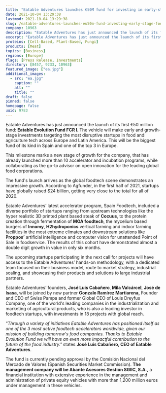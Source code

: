 ```yaml
---
title: "Eatable Adventures launches €50M fund for investing in early-stage food and agriculture tech startups"
date: 2021-10-04 13:29:38
lastmod: 2021-10-04 13:29:38
slug: /eatable-adventures-launches-eu50m-fund-investing-early-stage-food-and-agriculture-tech
company: 10963
description: "Eatable Adventures has just announced the launch of its first €50 million fund: Eatable Evolution Fund FCR I. The vehicle will make early and growth-stage investments targeting the most disruptive startups in food and agriculture tech across Europe and Latin America. This will be the biggest fund of its kind in Spain and one of the top 3 in Europe."
excerpt: "Eatable Adventures has just announced the launch of its first €50 million fund: Eatable Evolution Fund FCR I. The vehicle will make early and growth-stage investments targeting the most disruptive startups in food and agriculture tech across Europe and Latin America. This will be the biggest fund of its kind in Spain and one of the top 3 in Europe."
proteins: [Cell-Based, Plant-Based, Fungi]
products: [Meat]
topics: [Business]
regions: [Europe]
flags: [Press Release, Investments]
directory: [8457, 9233, 10963]
featured_image: ["ea.jpg"]
additional_images:
  - src: "ea.jpg"
    caption: ""
    alt: ""
    title: ""
draft: false
pinned: false
homepage: false
uuid: 9783
---
```

<p>Eatable Adventures has just announced the launch of its first €50 million fund: <strong>Eatable Evolution Fund FCR I. </strong>The vehicle will make early and growth-stage investments targeting the most disruptive startups in food and agriculture tech across Europe and Latin America. This will be the biggest fund of its kind in Spain and one of the top 3 in Europe.</p>
<p>This milestone marks a new stage of growth for the company, that has already launched more than 10 accelerator and incubation programs, while collaborating as the go-to<strong> </strong>advisor on open innovation for the leading global food corporations.</p>
<p>The fund's launch arrives as the global foodtech scene demonstrates an impressive growth. According to Agfunder, in the first half of 2021, startups have globally raised $24 billion, getting very close to the total for all of 2020.</p>
<p>Eatable Adventures’ latest accelerator program, Spain Foodtech, included a diverse portfolio of startups ranging from upstream technologies like the hyper realistic 3D printed plant based steak of <strong>Cocuus</strong>, to the protein creation through fermentation of <strong>MOA foodtech</strong>, the mycelium based burgers of <strong>Innomy</strong>, <strong>H2hydroponics</strong> vertical farming and indoor farming facilities in the most extreme climates and downstream solutions like <strong>Proppos’</strong> artificial intelligence and computer vision for unattended Point of Sale in foodservice. The results of this cohort have demonstrated almost a double digit growth in value in only six months.</p>
<p>The upcoming startups participating in the next call for projects will have access to the Eatable Adventures’ hands-on methodology, with a dedicated team focused on their business model, route to market strategy, industrial scaling, and showcasing their products and solutions to large industrial partners.</p>
<p>Eatable Adventures’ founders, <strong>José Luis Cabañero</strong>,<strong> Mila Valcárcel</strong>, <strong>José de Isasa</strong>, will be joined by new partner <strong>Gonzalo Ramírez Martiarena,</strong> Founder and CEO of Swiss Pampa and former Global CEO of Louis Dreyfus Company, one of the world's leading companies in the industrialization and marketing of agricultural products, who is also a leading investor in foodtech startups, with investments in 18 projects with global reach.</p>
<p><em>"Through a variety of initiatives Eatable Adventures has positioned itself as one of the 3 most active foodtech accelerators worldwide, given our mission of building tomorrow's food companies. Thanks to Eatable Evolution Fund we will have an even more impactful contribution to the future of the food industry."</em> states <strong>José Luis Cabañero, CEO of Eatable Adventures</strong>.</p>
<p>The fund is currently pending approval by the Comisión Nacional del Mercado de Valores (Spanish Securities Market Commission). <strong>The management company will be Abante Asesores Gestión SGIIC, S.A.,</strong> a financial institution with extensive experience in the management and administration of private equity vehicles with more than 1,200 million euros under management in these vehicles.</p>
